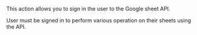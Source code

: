 This action allows you to sign in the user to the Google sheet API.

User must be signed in to perform various operation on their sheets using the API.